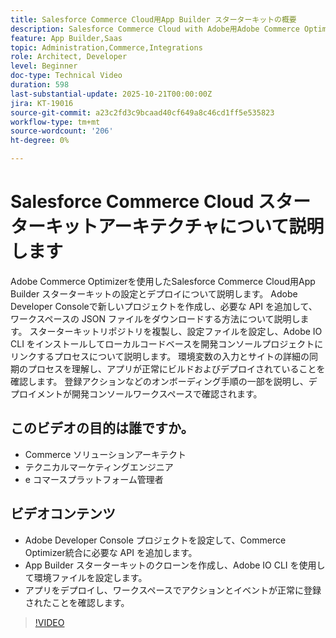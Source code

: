 ```yaml
---
title: Salesforce Commerce Cloud用App Builder スターターキットの概要
description: Salesforce Commerce Cloud with Adobe用Adobe Commerce Optimizer App Builder スターターキットについて説明します。
feature: App Builder,Saas
topic: Administration,Commerce,Integrations
role: Architect, Developer
level: Beginner
doc-type: Technical Video
duration: 598
last-substantial-update: 2025-10-21T00:00:00Z
jira: KT-19016
source-git-commit: a23c2fd3c9bcaad40cf649a8c46cd1ff5e535823
workflow-type: tm+mt
source-wordcount: '206'
ht-degree: 0%

---
```



# Salesforce Commerce Cloud スターターキットアーキテクチャについて説明します

Adobe Commerce Optimizerを使用したSalesforce Commerce Cloud用App Builder スターターキットの設定とデプロイについて説明します。 Adobe Developer Consoleで新しいプロジェクトを作成し、必要な API を追加して、ワークスペースの JSON ファイルをダウンロードする方法について説明します。 スターターキットリポジトリを複製し、設定ファイルを設定し、Adobe IO CLI をインストールしてローカルコードベースを開発コンソールプロジェクトにリンクするプロセスについて説明します。 環境変数の入力とサイトの詳細の同期のプロセスを理解し、アプリが正常にビルドおよびデプロイされていることを確認します。 登録アクションなどのオンボーディング手順の一部を説明し、デプロイメントが開発コンソールワークスペースで確認されます。

## このビデオの目的は誰ですか。

* Commerce ソリューションアーキテクト
* テクニカルマーケティングエンジニア
* e コマースプラットフォーム管理者

## ビデオコンテンツ

* Adobe Developer Console プロジェクトを設定して、Commerce Optimizer統合に必要な API を追加します。
* App Builder スターターキットのクローンを作成し、Adobe IO CLI を使用して環境ファイルを設定します。
* アプリをデプロイし、ワークスペースでアクションとイベントが正常に登録されたことを確認します。

>[!VIDEO](https://video.tv.adobe.com/v/3476083?captions=jpn&learn=on)

